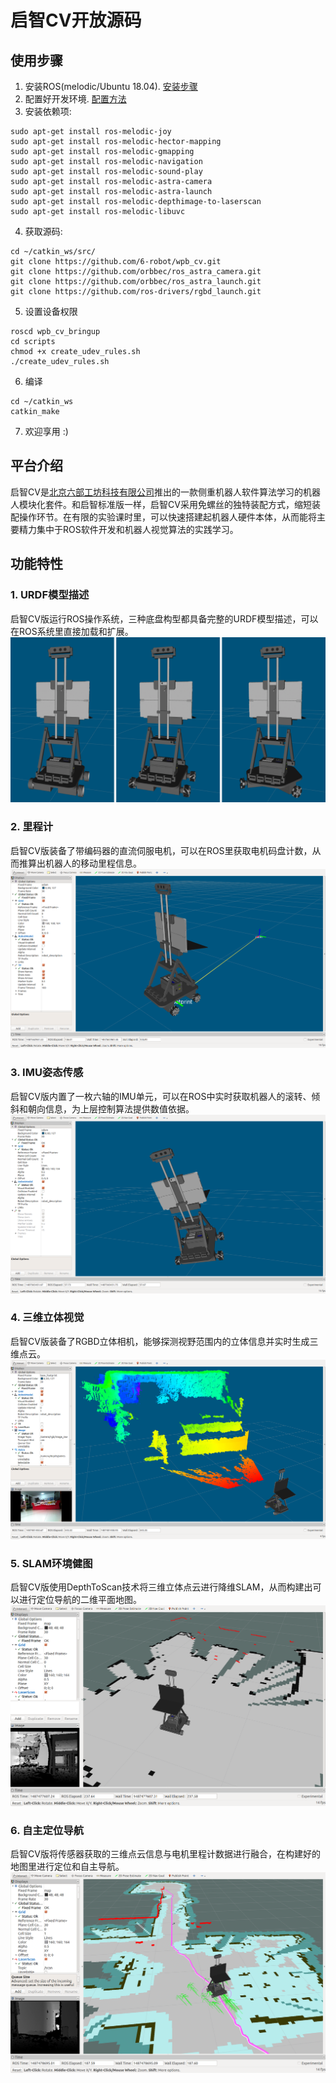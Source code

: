 # 启智CV开放源码

## 使用步骤

1. 安装ROS(melodic/Ubuntu 18.04). [安装步骤](http://wiki.ros.org/melodic/Installation/Ubuntu)
2. 配置好开发环境. [配置方法](http://wiki.ros.org/ROS/Tutorials/InstallingandConfiguringROSEnvironment)
3. 安装依赖项:
```
sudo apt-get install ros-melodic-joy
sudo apt-get install ros-melodic-hector-mapping
sudo apt-get install ros-melodic-gmapping
sudo apt-get install ros-melodic-navigation
sudo apt-get install ros-melodic-sound-play
sudo apt-get install ros-melodic-astra-camera
sudo apt-get install ros-melodic-astra-launch
sudo apt-get install ros-melodic-depthimage-to-laserscan
sudo apt-get install ros-melodic-libuvc
```
4. 获取源码:
```
cd ~/catkin_ws/src/
git clone https://github.com/6-robot/wpb_cv.git
git clone https://github.com/orbbec/ros_astra_camera.git
git clone https://github.com/orbbec/ros_astra_launch.git
git clone https://github.com/ros-drivers/rgbd_launch.git
```
5. 设置设备权限
```
roscd wpb_cv_bringup
cd scripts
chmod +x create_udev_rules.sh
./create_udev_rules.sh 
```
6. 编译
```
cd ~/catkin_ws
catkin_make
```
7. 欢迎享用 :)

## 平台介绍
启智CV是[北京六部工坊科技有限公司](http://www.6-robot.com)推出的一款侧重机器人软件算法学习的机器人模块化套件。和启智标准版一样，启智CV采用免螺丝的独特装配方式，缩短装配操作环节。在有限的实验课时里，可以快速搭建起机器人硬件本体，从而能将主要精力集中于ROS软件开发和机器人视觉算法的实践学习。

## 功能特性

### 1. URDF模型描述
启智CV版运行ROS操作系统，三种底盘构型都具备完整的URDF模型描述，可以在ROS系统里直接加载和扩展。
![1 pic](./media/wpb_cv_urdf.jpg)

### 2. 里程计
启智CV版装备了带编码器的直流伺服电机，可以在ROS里获取电机码盘计数，从而推算出机器人的移动里程信息。
![2 pic](./media/wpb_cv_odom.png)

### 3. IMU姿态传感
启智CV版内置了一枚六轴的IMU单元，可以在ROS中实时获取机器人的滚转、倾斜和朝向信息，为上层控制算法提供数值依据。
![3 pic](./media/wpb_cv_imu.png)

### 4. 三维立体视觉
启智CV版装备了RGBD立体相机，能够探测视野范围内的立体信息并实时生成三维点云。
![4 pic](./media/wpb_cv_rgbd.png)

### 5. SLAM环境健图
启智CV版使用DepthToScan技术将三维立体点云进行降维SLAM，从而构建出可以进行定位导航的二维平面地图。
![5 pic](./media/wpb_cv_slam.png)

### 6. 自主定位导航
启智CV版将传感器获取的三维点云信息与电机里程计数据进行融合，在构建好的地图里进行定位和自主导航。
![6 pic](./media/wpb_cv_navigation.png)

